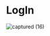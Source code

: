 # LogIn
![captured (16)](https://user-images.githubusercontent.com/40990488/109394916-32a60980-7932-11eb-9b1f-5ea83a7e08ec.gif)
